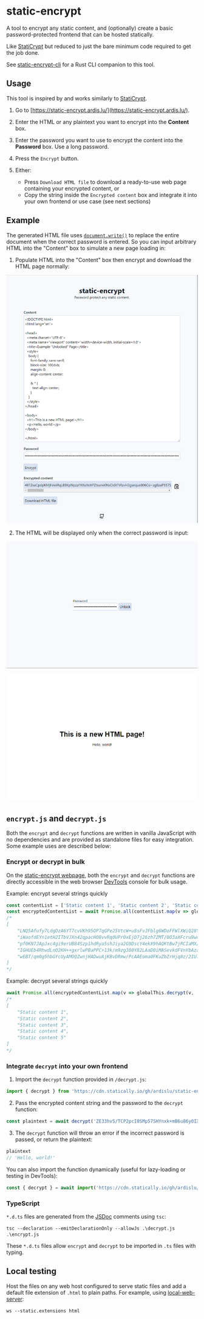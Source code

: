 # static-encrypt

A tool to encrypt any static content, and (optionally) create a basic password-protected frontend that can be hosted statically.

Like [StatiCrypt](https://github.com/robinmoisson/staticrypt) but reduced to just the bare minimum code required to get the job done.

See [static-encrypt-cli](https://github.com/ardislu/static-encrypt-cli) for a Rust CLI companion to this tool.

## Usage

This tool is inspired by and works similarly to [StatiCrypt](https://robinmoisson.github.io/staticrypt/).

1. Go to [https://static-encrypt.ardis.lu/](https://static-encrypt.ardis.lu/).

2. Enter the HTML or any plaintext you want to encrypt into the **Content** box.

3. Enter the password you want to use to encrypt the content into the **Password** box. Use a long password.

4. Press the `Encrypt` button.

5. Either:
    - Press `Download HTML file` to download a ready-to-use web page containing your encrypted content, or
    - Copy the string inside the  `Encrypted content` box and integrate it into your own frontend or use case (see next sections)

## Example

The generated HTML file uses [`document.write()`](https://developer.mozilla.org/en-US/docs/Web/API/Document/write) to replace the entire document when the correct password is entered. So you can input arbitrary HTML into the "Content" box to simulate a new page loading in:

1. Populate HTML into the "Content" box then encrypt and download the HTML page normally:

![The static-encrypt frontend populate with HTML in the "Content" box.](./.github/1.png)

2. The HTML will be displayed only when the correct password is input:

![The downloaded password-protected HTML page with the correct password input.](./.github/2.png)

![The HTML from the "Content" box rendered correctly.](./.github/3.png)

## `encrypt.js` and `decrypt.js`

Both the `encrypt` and `decrypt` functions are written in vanilla JavaScript with no dependencies and are provided as standalone files for easy integration. Some example uses are described below:

### Encrypt or decrypt in bulk

On the [static-encrypt webpage](https://static-encrypt.ardis.lu/), both the `encrypt` and `decrypt` functions are directly accessible in the web browser [DevTools](https://developer.mozilla.org/en-US/docs/Glossary/Developer_Tools) console for bulk usage.

Example: encrypt several strings quickly
```javascript
const contentList = ['Static content 1', 'Static content 2', 'Static content 3', 'Static content 4', 'Static content 5'];
const encryptedContentList = await Promise.all(contentList.map(v => globalThis.encrypt(v, 'correcthorsebatterystaple')));
/*
[
    "LNQ5Afufy7LdgDzA6YT7cvVKh95OP7qGPe25VtcW+u8sFvJFblg6WDoFFWlXWiQ28YCMzr7VKOA9wJnX2uBKvekXG0nU/j+tcAArKA==",
    "iWaofdEYn1etH2ITbVJXn42qpacHO8vvRq0UPr0xEjD7j26zh7ZMT/0O3aXFcru9wcDcHJ1cmvBetLaNWVNzOOsmb0FYiq+Ucmax+A==",
    "pf0KN7JApJxc4gi9erUB84Szp1hdRya5shJiya2G9DscY4ekX9hAQKtBw7jRCIaMX/e3FH7jJG9PJpVzb2h4pF4PMXliBCQV4ypUMA==",
    "IGHUEb4RhwdLnO2KH++gxrlwPBaPPC+13k/m9zg380Y82LAaD0iMASevkdFVnYbAza6Yxji/IwJTacJoOeijvPoP8DCbj4qhd/g+YA==",
    "wEBT/qm0g5hbGYcUyAMOQZwnjHADwuAjKBvDRmw/PcAAEoma0FKuZbZrHjq8z/2IUlzbhMdnLGC91ODfqu+4j3HH7/idKha1BzVK/w=="
]
*/
```

Example: decrypt several strings quickly
```javascript
await Promise.all(encryptedContentList.map(v => globalThis.decrypt(v, 'correcthorsebatterystaple')));
/*
[
    "Static content 1",
    "Static content 2",
    "Static content 3",
    "Static content 4",
    "Static content 5"
]
*/
```

### Integrate `decrypt` into your own frontend

1. Import the `decrypt` function provided in `/decrypt.js`:

```javascript
import { decrypt } from 'https://cdn.statically.io/gh/ardislu/static-encrypt/master/decrypt.js';
```

2. Pass the encrypted content string and the password to the `decrypt` function:

```javascript
const plaintext = await decrypt('ZE33hvS/TCP2pcI0SMp57SHYnxk+mB6u86y0IX9dJJAU7X7d77Wkg4h0iVlcgudL3HKtE8CDx++v90/Ic24Aq0YQgU1zzjuTHg==', 'hunter2');
```

3. The `decrypt` function will throw an error if the incorrect password is passed, or return the plaintext:

```javascript
plaintext
// 'Hello, world!'
```

You can also import the function dynamically (useful for lazy-loading or testing in DevTools):

```javascript
const { decrypt } = await import('https://cdn.statically.io/gh/ardislu/static-encrypt/master/decrypt.js');
```

### TypeScript

`*.d.ts` files are generated from the [JSDoc](https://jsdoc.app/) comments using `tsc`:

```
tsc --declaration --emitDeclarationOnly --allowJs .\decrypt.js .\encrypt.js
```

These `*.d.ts` files allow `encrypt` and `decrypt` to be imported in `.ts` files with typing.

## Local testing

Host the files on any web host configured to serve static files and add a default file extension of `.html` to plain paths. For example, using [local-web-server](https://github.com/lwsjs/local-web-server/):

```
ws --static.extensions html 
```
